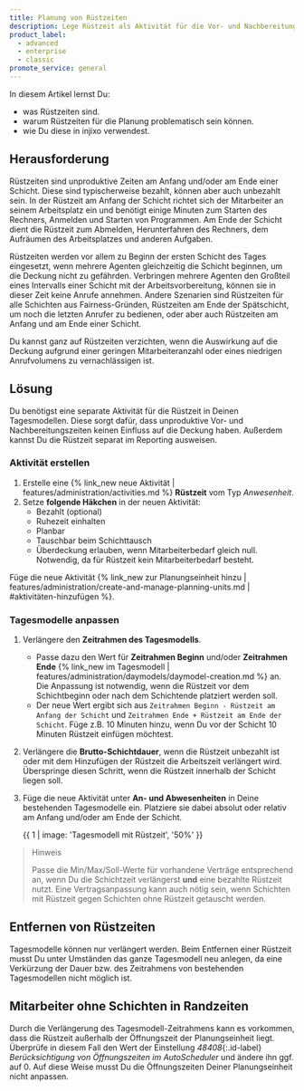 ```yaml
---
title: Planung von Rüstzeiten
description: Lege Rüstzeit als Aktivität für die Vor- und Nachbereitung Deiner Mitarbeiter an und verwende sie in Tagesmodellen.
product_label:
  - advanced
  - enterprise
  - classic
promote_service: general
---
```


In diesem Artikel lernst Du:
* was Rüstzeiten sind.
* warum Rüstzeiten für die Planung problematisch sein können.
* wie Du diese in injixo verwendest.

## Herausforderung

Rüstzeiten sind unproduktive Zeiten am Anfang und/oder am Ende einer Schicht. Diese sind typischerweise bezahlt, können aber auch unbezahlt sein. In der Rüstzeit am Anfang der Schicht richtet sich der Mitarbeiter an seinem Arbeitsplatz ein und benötigt einige Minuten zum Starten des Rechners, Anmelden und Starten von Programmen. Am Ende der Schicht dient die Rüstzeit zum Abmelden, Herunterfahren des Rechners, dem Aufräumen des Arbeitsplatzes und anderen Aufgaben.

Rüstzeiten werden vor allem zu Beginn der ersten Schicht des Tages eingesetzt, wenn mehrere Agenten gleichzeitig die Schicht beginnen, um die Deckung nicht zu gefährden. Verbringen mehrere Agenten den Großteil eines Intervalls einer Schicht mit der Arbeitsvorbereitung, können sie in dieser Zeit keine Anrufe annehmen.
Andere Szenarien sind Rüstzeiten für alle Schichten aus Fairness-Gründen, Rüstzeiten am Ende der Spätschicht, um noch die letzten Anrufer zu bedienen, oder aber auch Rüstzeiten am Anfang und am Ende einer Schicht.

Du kannst ganz auf Rüstzeiten verzichten, wenn die Auswirkung auf die Deckung aufgrund einer geringen Mitarbeiteranzahl oder eines niedrigen Anrufvolumens zu vernachlässigen ist.

## Lösung

Du benötigst eine separate Aktivität für die Rüstzeit in Deinen Tagesmodellen. Diese sorgt dafür, dass unproduktive Vor- und Nachbereitungszeiten keinen Einfluss auf die Deckung haben. Außerdem kannst Du die Rüstzeit separat im Reporting ausweisen.

### Aktivität erstellen

1. Erstelle eine {% link_new neue Aktivität | features/administration/activities.md %} **Rüstzeit** vom Typ *Anwesenheit*.
2. Setze **folgende Häkchen** in der neuen Aktivität:
    - Bezahlt (optional)
    - Ruhezeit einhalten
    - Planbar
    - Tauschbar beim Schichttausch
    - Überdeckung erlauben, wenn Mitarbeiterbedarf gleich null. Notwendig, da für Rüstzeit kein Mitarbeiterbedarf besteht.

Füge die neue Aktivität {% link_new zur Planungseinheit hinzu | features/administration/create-and-manage-planning-units.md | #aktivitäten-hinzufügen %}.

### Tagesmodelle anpassen

1. Verlängere den **Zeitrahmen des Tagesmodells**.
    - Passe dazu den Wert für **Zeitrahmen Beginn** und/oder **Zeitrahmen Ende** {% link_new im Tagesmodell | features/administration/daymodels/daymodel-creation.md %} an. Die Anpassung ist notwendig, wenn die Rüstzeit vor dem Schichtbeginn oder nach dem Schichtende platziert werden soll.
    - Der neue Wert ergibt sich aus `Zeitrahmen Beginn - Rüstzeit am Anfang der Schicht` und `Zeitrahmen Ende + Rüstzeit am Ende der Schicht`. Füge z.B. 10 Minuten hinzu, wenn Du vor der Schicht 10 Minuten Rüstzeit einfügen möchtest.  

2. Verlängere die **Brutto-Schichtdauer**, wenn die Rüstzeit unbezahlt ist oder mit dem Hinzufügen der Rüstzeit die Arbeitszeit verlängert wird. Überspringe diesen Schritt, wenn die Rüstzeit innerhalb der Schicht liegen soll.  

3. Füge die neue Aktivität unter **An- und Abwesenheiten** in Deine bestehenden Tagesmodelle ein. Platziere sie dabei absolut oder relativ am Anfang und/oder am Ende der Schicht.

    {{ 1 | image: 'Tagesmodell mit Rüstzeit', '50%' }}

> Hinweis
>  
>  Passe die Min/Max/Soll-Werte für vorhandene Verträge entsprechend an, wenn Du die Schichtzeit verlängerst **und** eine bezahlte Rüstzeit nutzt. Eine Vertragsanpassung kann auch nötig sein, wenn Schichten mit Rüstzeit gegen Schichten ohne Rüstzeit getauscht werden.

## Entfernen von Rüstzeiten

Tagesmodelle können nur verlängert werden. Beim Entfernen einer Rüstzeit musst Du unter Umständen das ganze Tagesmodell neu anlegen, da eine Verkürzung der Dauer bzw. des Zeitrahmens von bestehenden Tagesmodellen nicht möglich ist.

## Mitarbeiter ohne Schichten in Randzeiten

Durch die Verlängerung des Tagesmodell-Zeitrahmens kann es vorkommen, dass die Rüstzeit außerhalb der Öffnungszeit der Planungseinheit liegt. Überprüfe in diesem Fall den Wert der Einstellung *48408*{:.id-label} *Berücksichtigung von Öffnungszeiten im AutoScheduler* und ändere ihn ggf. auf 0. Auf diese Weise musst Du die Öffnungszeiten Deiner Planungseinheit nicht anpassen.
